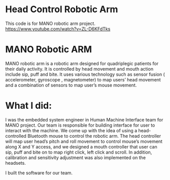 # Head Control Robotic Arm
This code is for MANO robotic arm project. https://www.youtube.com/watch?v=ZL-D6KFdTks

# MANO Robotic ARM
MANO robotic arm is a robotic arm designed for quadriplegic patients for their daily activity. It is controlled by head movement and mouth action include sip, puff and bite. It uses various technology such as sensor fusion ( accelerometer, gyroscope , magnetometer) to map users’ head movement and a combination of sensors to map user’s mouse movement.  

# What I did:

I was the embedded system engineer in Human Machine Interface team for MANO project. Our team is responsible for building interface for user to interact with the machine. We come up with the idea of using a head-controlled Bluetooth mouse to control the robotic arm. The head controller will map user head’s pitch and roll movement to control mouse’s movement along X and Y access, and we designed a mouth controller that user can sip, puff and bite on to map right click, left click and scroll. In addition, calibration and sensitivity adjustment was also implemented on the headsets. 

I built the software for our team. 
